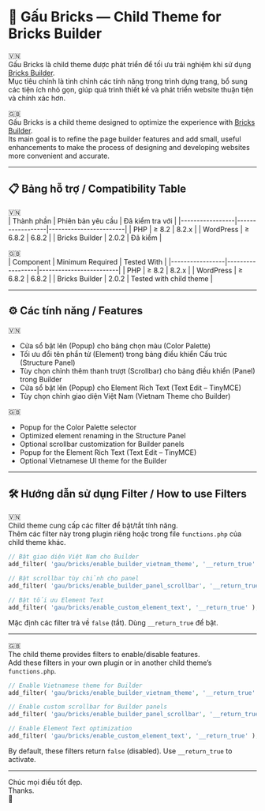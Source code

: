 # 🐻 Gấu Bricks — Child Theme for Bricks Builder

:vietnam:  
Gấu Bricks là child theme được phát triển để tối ưu trải nghiệm khi sử dụng [Bricks Builder](https://bricksbuilder.io/).  
Mục tiêu chính là tinh chỉnh các tính năng trong trình dựng trang, bổ sung các tiện ích nhỏ gọn, giúp quá trình thiết kế và phát triển website thuận tiện và chính xác hơn.  

:uk:  
Gấu Bricks is a child theme designed to optimize the experience with [Bricks Builder](https://bricksbuilder.io/).  
Its main goal is to refine the page builder features and add small, useful enhancements to make the process of designing and developing websites more convenient and accurate.

---  

## 📋 Bảng hỗ trợ / Compatibility Table

🇻🇳  
| Thành phần      | Phiên bản yêu cầu | Đã kiểm tra với       |
|-----------------|------------------|------------------------|
| PHP             | ≥ 8.2            | 8.2.x                  |
| WordPress       | ≥ 6.8.2          | 6.8.2                  |
| Bricks Builder  | 2.0.2            | Đã kiểm                |

🇬🇧  
| Component       | Minimum Required | Tested With             |
|-----------------|------------------|-------------------------|
| PHP             | ≥ 8.2            | 8.2.x                   |
| WordPress       | ≥ 6.8.2          | 6.8.2                   |
| Bricks Builder  | 2.0.2            | Tested with child theme |

---  

## ⚙️ Các tính năng / Features

:vietnam:  
- Cửa sổ bật lên (Popup) cho bảng chọn màu (Color Palette)
- Tối ưu đổi tên phần tử (Element) trong bảng điều khiển Cấu trúc (Structure Panel)
- Tùy chọn chỉnh thêm thanh trượt (Scrollbar) cho bảng điều khiển (Panel) trong Builder
- Cửa sổ bật lên (Popup) cho Element Rich Text (Text Edit – TinyMCE)
- Tùy chọn chỉnh giao diện Việt Nam (Vietnam Theme cho Builder)

:uk:  
- Popup for the Color Palette selector
- Optimized element renaming in the Structure Panel
- Optional scrollbar customization for Builder panels
- Popup for the Element Rich Text (Text Edit – TinyMCE)
- Optional Vietnamese UI theme for the Builder  

---

## 🛠️ Hướng dẫn sử dụng Filter / How to use Filters

:vietnam:    
Child theme cung cấp các filter để bật/tắt tính năng.  
Thêm các filter này trong plugin riêng hoặc trong file `functions.php` của child theme khác.

```php
// Bật giao diện Việt Nam cho Builder
add_filter( 'gau/bricks/enable_builder_vietnam_theme', '__return_true' );

// Bật scrollbar tùy chỉnh cho panel
add_filter( 'gau/bricks/enable_builder_panel_scrollbar', '__return_true' );

// Bật tối ưu Element Text
add_filter( 'gau/bricks/enable_custom_element_text', '__return_true' );
```

Mặc định các filter trả về `false` (tắt). Dùng `__return_true` để bật.

---

:uk:   
The child theme provides filters to enable/disable features.  
Add these filters in your own plugin or in another child theme’s `functions.php`.

```php
// Enable Vietnamese theme for Builder
add_filter( 'gau/bricks/enable_builder_vietnam_theme', '__return_true' );

// Enable custom scrollbar for Builder panels
add_filter( 'gau/bricks/enable_builder_panel_scrollbar', '__return_true' );

// Enable Element Text optimization
add_filter( 'gau/bricks/enable_custom_element_text', '__return_true' );
```

By default, these filters return `false` (disabled). Use `__return_true` to activate.

---
Chúc mọi điều tốt đẹp.  
Thanks.  
🐻
